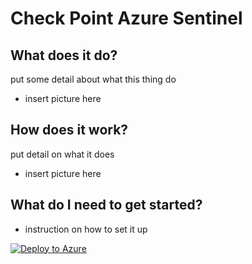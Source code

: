 # Check Point Azure Sentinel 

## What does it do?

put some detail about what this thing do

- insert picture here

## How does it work?

put detail on what it does

- insert picture here

## What do I need to get started?

* instruction on how to set it up

[![Deploy to Azure](https://azuredeploy.net/deploybutton.png)](https://portal.azure.com/#create/Microsoft.Template/uri/https%3A%2F%2Fraw.githubusercontent.com%2Fchkp-jguo%2Fsentinel_alpha%2Fmain%2FdeployCP.json)
